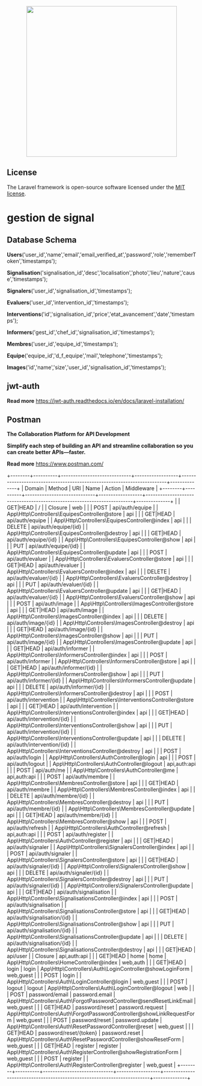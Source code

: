 <p align="center"><img src="https://res.cloudinary.com/dtfbvvkyp/image/upload/v1566331377/laravel-logolockup-cmyk-red.svg" width="400"></p>

## License

The Laravel framework is open-source software licensed under the [MIT license](https://opensource.org/licenses/MIT).

<h1>gestion de signal</h1>

## Database Schema

<strong>Users</strong>('user_id','name','email','email_verified_at','password','role','rememberToken','timestamps');

<strong>Signalisation</strong>('signalisation_id','desc','localisation','photo','lieu','nature','cause','timestamps');

<strong>Signalers</strong>('user_id','signalisation_id','timestamps');

<strong>Evaluers</strong>('user_id','intervention_id','timestamps');

<strong>Interventions</strong>('id','signalisation_id','price','etat_avancement','date','timestamps');

<strong>Informers</strong>('gest_id','chef_id','signalisation_id','timestamps');

<strong>Membres</strong>('user_id','equipe_id','timestamps');

<strong>Equipe</strong>('equipe_id','d_f_equipe','mail','telephone','timestamps');

<strong>Images</strong>('id','name','size','user_id','signalisation_id','timestamps');

## jwt-auth

<strong>Read more</strong> https://jwt-auth.readthedocs.io/en/docs/laravel-installation/

## Postman

<strong>The Collaboration Platform for API Development</strong>

<b>Simplify each step of building an API and streamline collaboration so you can create better APIs—faster.</b>

<strong>Read more</strong> https://www.postman.com/


+--------+----------+-----------------------------+------------------+------------------------------------------------------------------------+--------------+
| Domain | Method   | URI                         | Name             | Action                                                                 | Middleware   |
+--------+----------+-----------------------------+------------------+------------------------------------------------------------------------+--------------+
|        | GET|HEAD | /                           |                  | Closure                                                                | web          |
|        | POST     | api/auth/equipe             |                  | App\Http\Controllers\EquipesController@store                           | api          |
|        | GET|HEAD | api/auth/equipe             |                  | App\Http\Controllers\EquipesController@index                           | api          |
|        | DELETE   | api/auth/equipe/{id}        |                  | App\Http\Controllers\EquipesController@destroy                         | api          |
|        | GET|HEAD | api/auth/equipe/{id}        |                  | App\Http\Controllers\EquipesController@show                            | api          |
|        | PUT      | api/auth/equipe/{id}        |                  | App\Http\Controllers\EquipesController@update                          | api          |
|        | POST     | api/auth/evaluer            |                  | App\Http\Controllers\EvaluersController@store                          | api          |
|        | GET|HEAD | api/auth/evaluer            |                  | App\Http\Controllers\EvaluersController@index                          | api          |
|        | DELETE   | api/auth/evaluer/{id}       |                  | App\Http\Controllers\EvaluersController@destroy                        | api          |
|        | PUT      | api/auth/evaluer/{id}       |                  | App\Http\Controllers\EvaluersController@update                         | api          |
|        | GET|HEAD | api/auth/evaluer/{id}       |                  | App\Http\Controllers\EvaluersController@show                           | api          |
|        | POST     | api/auth/image              |                  | App\Http\Controllers\ImagesController@store                            | api          |
|        | GET|HEAD | api/auth/image              |                  | App\Http\Controllers\ImagesController@index                            | api          |
|        | DELETE   | api/auth/image/{id}         |                  | App\Http\Controllers\ImagesController@destroy                          | api          |
|        | GET|HEAD | api/auth/image/{id}         |                  | App\Http\Controllers\ImagesController@show                             | api          |
|        | PUT      | api/auth/image/{id}         |                  | App\Http\Controllers\ImagesController@update                           | api          |
|        | GET|HEAD | api/auth/informer           |                  | App\Http\Controllers\InformersController@index                         | api          |
|        | POST     | api/auth/informer           |                  | App\Http\Controllers\InformersController@store                         | api          |
|        | GET|HEAD | api/auth/informer/{id}      |                  | App\Http\Controllers\InformersController@show                          | api          |
|        | PUT      | api/auth/informer/{id}      |                  | App\Http\Controllers\InformersController@update                        | api          |
|        | DELETE   | api/auth/informer/{id}      |                  | App\Http\Controllers\InformersController@destroy                       | api          |
|        | POST     | api/auth/intervention       |                  | App\Http\Controllers\InterventionsController@store                     | api          |
|        | GET|HEAD | api/auth/intervention       |                  | App\Http\Controllers\InterventionsController@index                     | api          |
|        | GET|HEAD | api/auth/intervention/{id}  |                  | App\Http\Controllers\InterventionsController@show                      | api          |
|        | PUT      | api/auth/intervention/{id}  |                  | App\Http\Controllers\InterventionsController@update                    | api          |
|        | DELETE   | api/auth/intervention/{id}  |                  | App\Http\Controllers\InterventionsController@destroy                   | api          |
|        | POST     | api/auth/login              |                  | App\Http\Controllers\AuthController@login                              | api          |
|        | POST     | api/auth/logout             |                  | App\Http\Controllers\AuthController@logout                             | api,auth:api |
|        | POST     | api/auth/me                 |                  | App\Http\Controllers\AuthController@me                                 | api,auth:api |
|        | POST     | api/auth/membre             |                  | App\Http\Controllers\MembresController@store                           | api          |
|        | GET|HEAD | api/auth/membre             |                  | App\Http\Controllers\MembresController@index                           | api          |
|        | DELETE   | api/auth/membre/{id}        |                  | App\Http\Controllers\MembresController@destroy                         | api          |
|        | PUT      | api/auth/membre/{id}        |                  | App\Http\Controllers\MembresController@update                          | api          |
|        | GET|HEAD | api/auth/membre/{id}        |                  | App\Http\Controllers\MembresController@show                            | api          |
|        | POST     | api/auth/refresh            |                  | App\Http\Controllers\AuthController@refresh                            | api,auth:api |
|        | POST     | api/auth/register           |                  | App\Http\Controllers\AuthController@register                           | api          |
|        | GET|HEAD | api/auth/signaler           |                  | App\Http\Controllers\SignalersController@index                         | api          |
|        | POST     | api/auth/signaler           |                  | App\Http\Controllers\SignalersController@store                         | api          |
|        | GET|HEAD | api/auth/signaler/{id}      |                  | App\Http\Controllers\SignalersController@show                          | api          |
|        | DELETE   | api/auth/signaler/{id}      |                  | App\Http\Controllers\SignalersController@destroy                       | api          |
|        | PUT      | api/auth/signaler/{id}      |                  | App\Http\Controllers\SignalersController@update                        | api          |
|        | GET|HEAD | api/auth/signalisation      |                  | App\Http\Controllers\SignalisationsController@index                    | api          |
|        | POST     | api/auth/signalisation      |                  | App\Http\Controllers\SignalisationsController@store                    | api          |
|        | GET|HEAD | api/auth/signalisation/{id} |                  | App\Http\Controllers\SignalisationsController@show                     | api          |
|        | PUT      | api/auth/signalisation/{id} |                  | App\Http\Controllers\SignalisationsController@update                   | api          |
|        | DELETE   | api/auth/signalisation/{id} |                  | App\Http\Controllers\SignalisationsController@destroy                  | api          |
|        | GET|HEAD | api/user                    |                  | Closure                                                                | api,auth:api |
|        | GET|HEAD | home                        | home             | App\Http\Controllers\HomeController@index                              | web,auth     |
|        | GET|HEAD | login                       | login            | App\Http\Controllers\Auth\LoginController@showLoginForm                | web,guest    |
|        | POST     | login                       |                  | App\Http\Controllers\Auth\LoginController@login                        | web,guest    |
|        | POST     | logout                      | logout           | App\Http\Controllers\Auth\LoginController@logout                       | web          |
|        | POST     | password/email              | password.email   | App\Http\Controllers\Auth\ForgotPasswordController@sendResetLinkEmail  | web,guest    |
|        | GET|HEAD | password/reset              | password.request | App\Http\Controllers\Auth\ForgotPasswordController@showLinkRequestForm | web,guest    |
|        | POST     | password/reset              | password.update  | App\Http\Controllers\Auth\ResetPasswordController@reset                | web,guest    |
|        | GET|HEAD | password/reset/{token}      | password.reset   | App\Http\Controllers\Auth\ResetPasswordController@showResetForm        | web,guest    |
|        | GET|HEAD | register                    | register         | App\Http\Controllers\Auth\RegisterController@showRegistrationForm      | web,guest    |
|        | POST     | register                    |                  | App\Http\Controllers\Auth\RegisterController@register                  | web,guest    |
+--------+----------+-----------------------------+------------------+------------------------------------------------------------------------+--------------+

